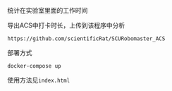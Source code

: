 统计在实验室里面的工作时间

导出ACS中打卡时长，上传到该程序中分析
```
https://github.com/scientificRat/SCURobomaster_ACS
```

部署方式
```
docker-compose up
```

使用方法见`index.html`



